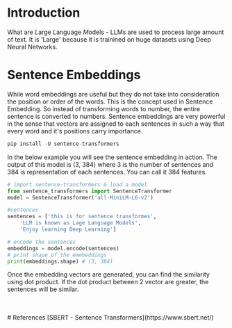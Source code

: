 # Introduction

What are *L*arge *L*anguage *M*odels - LLMs are used to process large amount of text. It is 'Large' because it is trainined on huge datasets using Deep Neural Networks.


# Sentence Embeddings
While word embeddings are useful but they do not take into consideration the position or order of the words. This is the concept used in Sentence Embedding.
So instead of transforming words to number, the entire sentence is converted to numbers. Sentence embeddings are very powerful in the sense that vectors are assigned to each sentences in such a way that every word and it's positions carry importance.

```python
pip install -U sentence-transformers
```

In the below example you will see the sentence embedding in action. The output of this model is (3, 384) where 3 is the number of sentences and 384 is representation of each sentences. You can call it 384 features.


```python
# import sentence-transformers & load a model
from sentence_transformers import SentenceTransformer
model = SentenceTransformer('all-MiniLM-L6-v2')

#sentences
sentences = ['this is for sentence transformes',
    'LLM is known as Lage Language Models',
    'Enjoy learning Deep Learning']

# encode the sentences
embeddings = model.encode(sentences)
# print shape of the emebeddings
print(embeddings.shape) # (3, 384)

```

Once the embedding vectors are generated, you can find the similarity using dot product. If the dot product between 2 vector are greater, the sentences will be similar.








<br>
<br>
# References
[SBERT - Sentence Transformers](https://www.sbert.net/)
